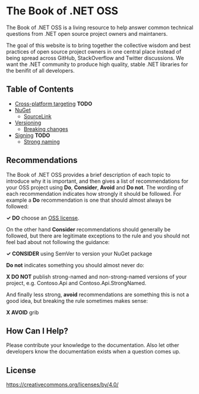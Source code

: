 # The Book of .NET OSS

The Book of .NET OSS is a living resource to help answer common technical questions from .NET open source project owners and maintaners.

The goal of this website is to bring together the collective wisdom and best practices of open source project owners in one central place instead of being spread across GitHub, StackOverflow and Twitter discussions. We want the .NET community to produce high quality, stable .NET libraries for the benifit of all developers.

## Table of Contents

* [Cross-platform targeting](./cross-platform-targeting.md) **TODO**
* [NuGet](./nuget.md)
  * [SourceLink](./sourcelink.md)
* [Versioning](./versioning.md)
  * [Breaking changes](./breaking-changes.md)
* [Signing](./signing.md) **TODO**
  * [Strong naming](./strong-naming.md)

## Recommendations

The Book of .NET OSS provides a brief description of each topic to introduce why it is important, and then gives a list of recommendations for your OSS project using **Do**, **Consider**, **Avoid** and **Do not**. The wording of each recommendation indicates how strongly it should be followed. For example a **Do** recommendation is one that should almost always be followed:

**✓ DO** choose an [OSS license](https://choosealicense.com/).

On the other hand **Consider** recommendations should generally be followed, but there are legitimate exceptions to the rule and you should not feel bad about not following the guidance:

**✓ CONSIDER** using SemVer to version your NuGet package

**Do not** indicates something you should almost never do:

**X DO NOT** publish strong-named and non-strong-named versions of your project, e.g. Contoso.Api and Contoso.Api.StrongNamed.

And finally less strong, **avoid** recommendations are something this is not a good idea, but breaking the rule sometimes makes sense:

**X AVOID** grib

## How Can I Help?

Please contribute your knowledge to the documentation. Also let other developers know the documentation exists when a question comes up.

## License

https://creativecommons.org/licenses/by/4.0/